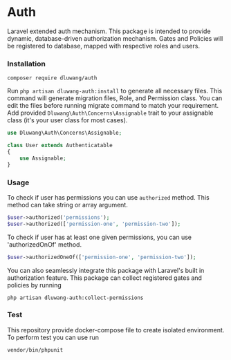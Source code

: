 # Auth
Laravel extended auth mechanism. This package is intended to provide dynamic, database-driven authorization mechanism. Gates and Policies will be registered to database, mapped with respective roles and users.

### Installation
```
composer require dluwang/auth
```

Run `php artisan dluwang-auth:install` to generate all necessary files. This command will generate migration files, Role, and Permission class. You can edit the files before running migrate command to match your requirement. Add provided `Dluwang\Auth\Concerns\Assignable` trait to your assignable class (it's your user class for most cases).

```php
use Dluwang\Auth\Concerns\Assignable;

class User extends Authenticatable
{
	use Assignable;
}
```

### Usage

To check if user has permissions you can use `authorized` method. This method can take string or array argument.

```php
$user->authorized('permissions');
$user->authorized(['permission-one', 'permission-two']);
```

To check if user has at least one given permissions, you can use 'authorizedOnOf' method.

```php
$user->authorizedOneOf(['permission-one', 'permission-two']);
```

You can also seamlessly integrate this package with Laravel's built in authorization feature. This package can collect registered gates and policies by running

```
php artisan dluwang-auth:collect-permissions
```
### Test
This repository provide docker-compose file to create isolated environment. To perform test you can use run

```
vendor/bin/phpunit
```